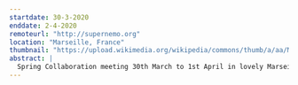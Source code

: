 ```yaml
---
startdate: 30-3-2020
enddate: 2-4-2020
remoteurl: "http://supernemo.org"
location: "Marseille, France" 
thumbnail: "https://upload.wikimedia.org/wikipedia/commons/thumb/a/aa/Marseille_-_Vieux_port_4.jpg/2560px-Marseille_-_Vieux_port_4.jpg"
abstract: |
  Spring Collaboration meeting 30th March to 1st April in lovely Marseille, France. Analysis workshop on 2nd April.
---
```

